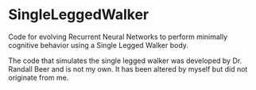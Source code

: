 # SingleLeggedWalker

Code for evolving Recurrent Neural Networks to perform minimally cognitive behavior using a Single Legged Walker body. 

The code that simulates the single legged walker was developed by Dr. Randall Beer and is not my own. It has been altered by myself but did not originate from me.
